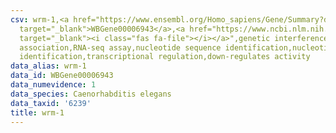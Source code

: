 ```yaml
---
csv: wrm-1,<a href="https://www.ensembl.org/Homo_sapiens/Gene/Summary?db=core;g=WBGene00006943"
  target="_blank">WBGene00006943</a>,<a href="https://www.ncbi.nlm.nih.gov/pubmed/27496166"
  target="_blank"><i class="fas fa-file"></i></a>",genetic interference,functional
  association,RNA-seq assay,nucleotide sequence identification,nucleotide sequence
  identification,transcriptional regulation,down-regulates activity
data_alias: wrm-1
data_id: WBGene00006943
data_numevidence: 1
data_species: Caenorhabditis elegans
data_taxid: '6239'
title: wrm-1
---
```

